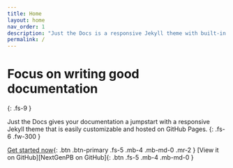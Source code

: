 ```yaml
---
title: Home
layout: home
nav_order: 1
description: "Just the Docs is a responsive Jekyll theme with built-in search that is easily customizable and hosted on GitHub Pages."
permalink: /
---
```


# Focus on writing good documentation
{: .fs-9 }

Just the Docs gives your documentation a jumpstart with a responsive Jekyll theme that is easily customizable and hosted on GitHub Pages.
{: .fs-6 .fw-300 }

[Get started now](#getting-started){: .btn .btn-primary .fs-5 .mb-4 .mb-md-0 .mr-2 }
[View it on GitHub][NextGenPB on GitHub]{: .btn .fs-5 .mb-4 .mb-md-0 }







<!-- ---
title: NextGenPB Tutorial
layout: home
nav_order: 1
description: ""
permalink: /
---

# NextGenPB – Electrostatics Tutorial

Welcome to the **NextGenPB** tutorial! This guide walks you through calculating electrostatic potentials from a biomolecular structure using the Poisson–Boltzmann equation.  
Created for students and bioinformaticians.

---

## Table of Contents

- [Install the Solver](install.md)
- [Run the Solver](run.md)
- [Input Files](files.md)
- [Outputs & Visualize Results](visualize.md)

---

## Quick Introduction

**NextGenPB** is a modern, high-performance tool for solving the Poisson–Boltzmann equation (PBE), a fundamental equation in computational electrostatics.

This tutorial will guide you through the complete process — from setting up your molecular data to visualizing electrostatic potentials.

Whether you're a student just getting started or a researcher interested in bioelectrostatics, you'll find practical steps and explanations to support your learning.

➡️ Begin with [Install the Solver](install.md) -->